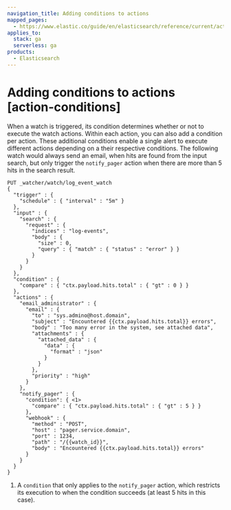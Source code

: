 ```yaml
---
navigation_title: Adding conditions to actions
mapped_pages:
  - https://www.elastic.co/guide/en/elasticsearch/reference/current/action-conditions.html
applies_to:
  stack: ga
  serverless: ga
products:
  - Elasticsearch
---
```


# Adding conditions to actions [action-conditions]

When a watch is triggered, its condition determines whether or not to execute the watch actions. Within each action, you can also add a condition per action. These additional conditions enable a single alert to execute different actions depending on a their respective conditions. The following watch would always send an email, when hits are found from the input search, but only trigger the `notify_pager` action when there are more than 5 hits in the search result.

```console
PUT _watcher/watch/log_event_watch
{
  "trigger" : {
    "schedule" : { "interval" : "5m" }
  },
  "input" : {
    "search" : {
      "request" : {
        "indices" : "log-events",
        "body" : {
          "size" : 0,
          "query" : { "match" : { "status" : "error" } }
        }
      }
    }
  },
  "condition" : {
    "compare" : { "ctx.payload.hits.total" : { "gt" : 0 } }
  },
  "actions" : {
    "email_administrator" : {
      "email" : {
        "to" : "sys.admino@host.domain",
        "subject" : "Encountered {{ctx.payload.hits.total}} errors",
        "body" : "Too many error in the system, see attached data",
        "attachments" : {
          "attached_data" : {
            "data" : {
              "format" : "json"
            }
          }
        },
        "priority" : "high"
      }
    },
    "notify_pager" : {
      "condition": { <1>
        "compare" : { "ctx.payload.hits.total" : { "gt" : 5 } }
      },
      "webhook" : {
        "method" : "POST",
        "host" : "pager.service.domain",
        "port" : 1234,
        "path" : "/{{watch_id}}",
        "body" : "Encountered {{ctx.payload.hits.total}} errors"
      }
    }
  }
}
```

1. A `condition` that only applies to the `notify_pager` action, which restricts its execution to when the condition succeeds (at least 5 hits in this case).
